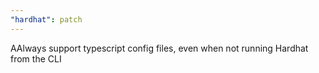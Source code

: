 ```yaml
---
"hardhat": patch
---
```


AAlways support typescript config files, even when not running Hardhat from the CLI
